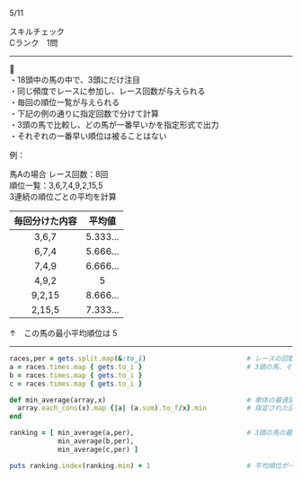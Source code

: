 5/11
 
スキルチェック  
Cランク　1問  
 
-------------------------------------------

🐎  
・18頭中の馬の中で、3頭にだけ注目  
・同じ頻度でレースに参加し、レース回数が与えられる  
・毎回の順位一覧が与えられる  
・下記の例の通りに指定回数で分けて計算  
・3頭の馬で比較し、どの馬が一番早いかを指定形式で出力  
・それぞれの一番早い順位は被ることはない  
 
例：

馬Aの場合
  レース回数：8回  
  順位一覧：3,6,7,4,9,2,15,5  
  3連続の順位ごとの平均を計算  

| 毎回分けた内容 | 平均値 |
|:-----------:|:------------:|
| 3,6,7 | 5.333... |
| 6,7,4 | 5.666... |
| 7,4,9 | 6.666... |
| 4,9,2 | 5 |
| 9,2,15 | 8.666... |
| 2,15,5 | 7.333... |
 
↑　この馬の最小平均順位は 5
 
-------------------------------------------
 
```ruby
races,per = gets.split.map(&:to_i)                         # レースの回数、分割する計算回数　を取得
a = races.times.map { gets.to_i }                          # 3頭の馬、それぞれレースした分の順位一覧を取得
b = races.times.map { gets.to_i }
c = races.times.map { gets.to_i }

def min_average(array,x)                                   # 単体の最速記録を計算する関数を定義
  array.each_cons(x).map {|a| (a.sum).to_f/x}.min          # 指定された回数で平均値を算出し、最速記録を取得
end

ranking = [ min_average(a,per),                            # 3頭の馬の最速記録を並べて比較
            min_average(b,per),
            min_average(c,per) ]

puts ranking.index(ranking.min) + 1                        # 平均順位が一番早いのは◯頭目の馬を出力

```
